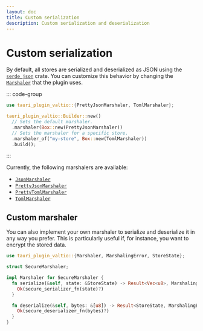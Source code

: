 ```yaml
---
layout: doc
title: Custom serialization
description: Custom serialization and deserialization
---
```


# Custom serialization

By default, all stores are serialized and deserialized as JSON using the [`serde_json`](https://docs.rs/serde_json/latest/serde_json/index.html) crate. You can customize this behavior by changing the [`Marshaler`](https://docs.rs/tauri-plugin-valtio/latest/tauri_plugin_valtio/trait.Marshaler.html) that the plugin uses.

::: code-group

```rust [src-tauri/src/lib.rs]
use tauri_plugin_valtio::{PrettyJsonMarshaler, TomlMarshaler};

tauri_plugin_valtio::Builder::new()
  // Sets the default marshaler.
  .marshaler(Box::new(PrettyJsonMarshaler))
  // Sets the marshaler for a specific store.
  .marshaler_of("my-store", Box::new(TomlMarshaler))
  .build();
```

:::

Currently, the following marshalers are available:

- [`JsonMarshaler`](https://docs.rs/tauri-plugin-valtio/latest/tauri_plugin_valtio/struct.JsonMarshaler.html)
- [`PrettyJsonMarshaler`](https://docs.rs/tauri-plugin-valtio/latest/tauri_plugin_valtio/struct.PrettyJsonMarshaler.html)
- [`PrettyTomlMarshaler`](https://docs.rs/tauri-plugin-valtio/latest/tauri_plugin_valtio/struct.PrettyTomlMarshaler.html)
- [`TomlMarshaler`](https://docs.rs/tauri-plugin-valtio/latest/tauri_plugin_valtio/struct.TomlMarshaler.html)

## Custom marshaler

You can also implement your own marshaler to serialize and deserialize it in any way you prefer. This is particularly useful if, for instance, you want to encrypt the stored data.

```rust
use tauri_plugin_valtio::{Marshaler, MarshalingError, StoreState};

struct SecureMarshaler;

impl Marshaler for SecureMarshaler {
  fn serialize(&self, state: &StoreState) -> Result<Vec<u8>, MarshalingError> {
    Ok(secure_serializer_fn(state)?)
  }

  fn deserialize(&self, bytes: &[u8]) -> Result<StoreState, MarshalingError> {
    Ok(secure_deserializer_fn(bytes)?)
  }
}
```
